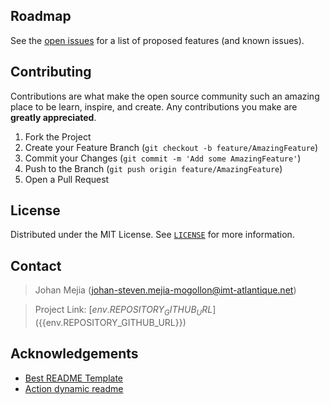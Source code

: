 <!-- ROADMAP -->
## Roadmap
See the [open issues](${{env.REPOSITORY_GITHUB_URL}}/issues) for a list of proposed features (and known issues).

<!-- CONTRIBUTING -->
## Contributing
Contributions are what make the open source community such an amazing place to be learn, inspire, and create. Any contributions you make are **greatly appreciated**.

1. Fork the Project
2. Create your Feature Branch (`git checkout -b feature/AmazingFeature`)
3. Commit your Changes (`git commit -m 'Add some AmazingFeature'`)
4. Push to the Branch (`git push origin feature/AmazingFeature`)
5. Open a Pull Request

<!-- LICENSE -->
## License
Distributed under the MIT License. See [`LICENSE`](${{env.REPOSITORY_GITHUB_URL}}/blob/${{env.REPOSITORY_DEFAULT_BRANCH}}/LICENSE) for more information.

<!-- CONTACT -->
## Contact
> Johan Mejia (johan-steven.mejia-mogollon@imt-atlantique.net)

> Project Link: [${{env.REPOSITORY_GITHUB_URL}}](${{env.REPOSITORY_GITHUB_URL}})

<!-- ACKNOWLEDGEMENTS -->
## Acknowledgements
* [Best README Template](https://github.com/othneildrew/Best-README-Template)
* [Action dynamic readme](https://github.com/varunsridharan/action-dynamic-readme/)
